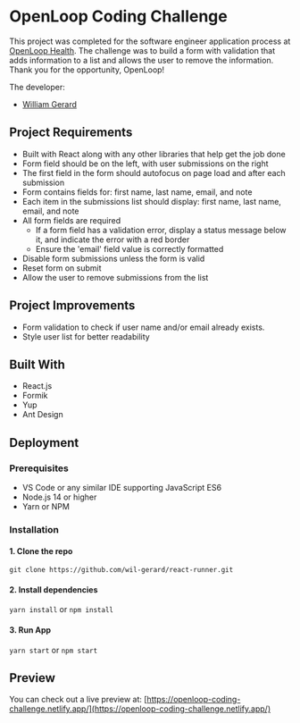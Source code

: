 # OpenLoop Coding Challenge

This project was completed for the software engineer application process at [OpenLoop Health](https://openloophealth.com/). The challenge was to build a form with validation that adds information to a list and allows the user to remove the information. Thank you for the opportunity, OpenLoop!

The developer:
* [William Gerard](https://github.com/wil-gerard)

## Project Requirements

- Built with React along with any other libraries that help get the job done
- Form field should be on the left, with user submissions on the right
- The first field in the form should autofocus on page load and after each submission
- Form contains fields for: first name, last name, email, and note
- Each item in the submissions list should display: first name, last name, email, and note
- All form fields are required
  - If a form field has a validation error, display a status message below it, and indicate the error with a red border
  - Ensure the 'email' field value is correctly formatted
- Disable form submissions unless the form is valid
- Reset form on submit
- Allow the user to remove submissions from the list

## Project Improvements

- Form validation to check if user name and/or email already exists.
- Style user list for better readability

## Built With

- React.js
- Formik
- Yup
- Ant Design

## Deployment

### Prerequisites

- VS Code or any similar IDE supporting JavaScript ES6
- Node.js 14 or higher
- Yarn or NPM

### Installation

#### 1. Clone the repo

`git clone https://github.com/wil-gerard/react-runner.git`

#### 2. Install dependencies

`yarn install` or `npm install`

#### 3. Run App

`yarn start` or `npm start`

## Preview

You can check out a live preview at: [https://openloop-coding-challenge.netlify.app/](https://openloop-coding-challenge.netlify.app/)
